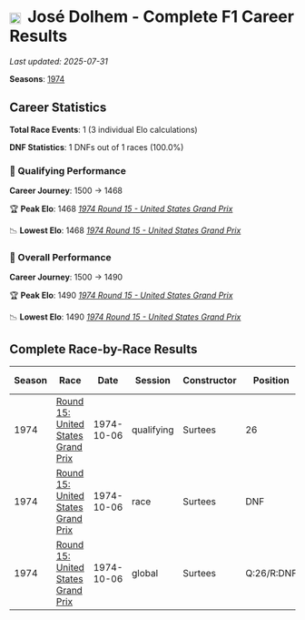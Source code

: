 # <img src="https://upload.wikimedia.org/wikipedia/commons/c/c3/Flag_of_France.svg" alt="France" width="20" height="auto" style="vertical-align: middle; margin-right: 5px;" onerror="this.outerHTML='🇫🇷'; this.style.marginRight='5px';"/> José Dolhem - Complete F1 Career Results

*Last updated: 2025-07-31*

**Seasons**: [1974](../seasons/1974-season-report)

## Career Statistics

**Total Race Events**: 1 (3 individual Elo calculations)

**DNF Statistics**: 1 DNFs out of 1 races (100.0%)

### 🏁 Qualifying Performance
**Career Journey**: 1500 → 1468

🏆 **Peak Elo**: 1468
   *[1974 Round 15 - United States Grand Prix](../seasons/1974-season-report#round-15-united-states-grand-prix)*

📉 **Lowest Elo**: 1468
   *[1974 Round 15 - United States Grand Prix](../seasons/1974-season-report#round-15-united-states-grand-prix)*

### 🌟 Overall Performance
**Career Journey**: 1500 → 1490

🏆 **Peak Elo**: 1490
   *[1974 Round 15 - United States Grand Prix](../seasons/1974-season-report#round-15-united-states-grand-prix)*

📉 **Lowest Elo**: 1490
   *[1974 Round 15 - United States Grand Prix](../seasons/1974-season-report#round-15-united-states-grand-prix)*


## Complete Race-by-Race Results

| Season | Race | Date | Session | Constructor | Position | Starting ELO | ELO Change | Final ELO | Teammate |
|--------|------|------|---------|-------------|----------|--------------|------------|-----------|----------|
| 1974 | [Round 15: United States Grand Prix](../seasons/1974-season-report#round-15-united-states-grand-prix) | 1974-10-06 | qualifying | Surtees | 26 | 1500 | -32 | 1468 | [<img src="https://upload.wikimedia.org/wikipedia/commons/4/41/Flag_of_Austria.svg" alt="Austria" width="20" height="auto" style="vertical-align: middle; margin-right: 5px;" onerror="this.outerHTML='🇦🇹'; this.style.marginRight='5px';"/> Helmuth Koinigg](helmuth-koinigg) |
| 1974 | [Round 15: United States Grand Prix](../seasons/1974-season-report#round-15-united-states-grand-prix) | 1974-10-06 | race | Surtees | DNF | 1500 | N/A | 1500 | [<img src="https://upload.wikimedia.org/wikipedia/commons/4/41/Flag_of_Austria.svg" alt="Austria" width="20" height="auto" style="vertical-align: middle; margin-right: 5px;" onerror="this.outerHTML='🇦🇹'; this.style.marginRight='5px';"/> Helmuth Koinigg](helmuth-koinigg) |
| 1974 | [Round 15: United States Grand Prix](../seasons/1974-season-report#round-15-united-states-grand-prix) | 1974-10-06 | global | Surtees | Q:26/R:DNF | 1500 | -10 | 1490 | [<img src="https://upload.wikimedia.org/wikipedia/commons/4/41/Flag_of_Austria.svg" alt="Austria" width="20" height="auto" style="vertical-align: middle; margin-right: 5px;" onerror="this.outerHTML='🇦🇹'; this.style.marginRight='5px';"/> Helmuth Koinigg](helmuth-koinigg) |
